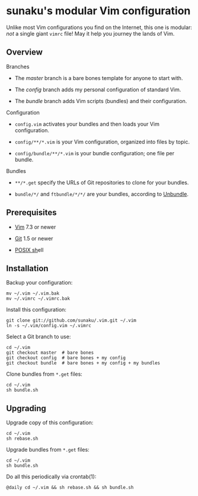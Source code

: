 # sunaku's modular Vim configuration

Unlike most Vim configurations you find on the Internet, this one is modular:
*not* a single giant `vimrc` file!  May it help you journey the lands of Vim.

## Overview

Branches

* The _master_ branch is a bare bones template for anyone to start with.

* The _config_ branch adds my personal configuration of standard Vim.

* The _bundle_ branch adds Vim scripts (bundles) and their configuration.

Configuration

* `config.vim` activates your bundles and then loads your Vim configuration.

* `config/**/*.vim` is your Vim configuration, organized into files by topic.

* `config/bundle/**/*.vim` is your bundle configuration; one file per bundle.

Bundles

* `**/*.get` specify the URLs of Git repositories to clone for your bundles.

* `bundle/*/` and `ftbundle/*/*/` are your bundles, according to [Unbundle].

## Prerequisites

* [Vim](http://www.vim.org/) 7.3 or newer

* [Git](http://git-scm.com/) 1.5 or newer

* [POSIX sh](http://pubs.opengroup.org/onlinepubs/009695399/utilities/sh.html)ell

[Unbundle]: https://github.com/sunaku/vim-unbundle

## Installation

Backup your configuration:

    mv ~/.vim ~/.vim.bak
    mv ~/.vimrc ~/.vimrc.bak

Install this configuration:

    git clone git://github.com/sunaku/.vim.git ~/.vim
    ln -s ~/.vim/config.vim ~/.vimrc

Select a Git branch to use:

    cd ~/.vim
    git checkout master  # bare bones
    git checkout config  # bare bones + my config
    git checkout bundle  # bare bones + my config + my bundles

Clone bundles from `*.get` files:

    cd ~/.vim
    sh bundle.sh

## Upgrading

Upgrade copy of this configuration:

    cd ~/.vim
    sh rebase.sh

Upgrade bundles from `*.get` files:

    cd ~/.vim
    sh bundle.sh

Do all this periodically via crontab(1):

    @daily cd ~/.vim && sh rebase.sh && sh bundle.sh

